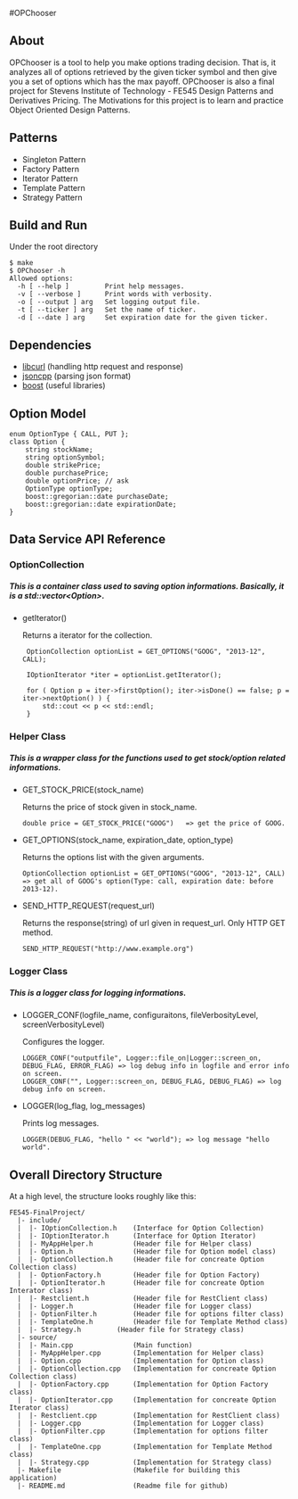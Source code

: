 #OPChooser

## About

OPChooser is a tool to help you make options trading decision. That is, it analyzes all of options retrieved by the given ticker symbol and then give you a set of options which has the max payoff. OPChooser is also a final project for Stevens Institute of Technology - FE545 Design Patterns and Derivatives Pricing. The Motivations for this project is to learn and practice Object Oriented Design Patterns. 

## Patterns

- Singleton Pattern
- Factory Pattern
- Iterator Pattern
- Template Pattern
- Strategy Pattern


## Build and Run
Under the root directory
```
$ make
$ OPChooser -h
Allowed options:
  -h [ --help ]         Print help messages.
  -v [ --verbose ]      Print words with verbosity.
  -o [ --output ] arg   Set logging output file.
  -t [ --ticker ] arg   Set the name of ticker.
  -d [ --date ] arg     Set expiration date for the given ticker.
```

## Dependencies
- [libcurl](http://curl.haxx.se/libcurl/)    (handling http request and response)
- [jsoncpp](http://jsoncpp.sourceforge.net/) (parsing json format)
- [boost](http://www.boost.org)              (useful libraries)


## Option Model

```
enum OptionType { CALL, PUT };
class Option {
	string stockName;
	string optionSymbol;
	double strikePrice;
	double purchasePrice;
	double optionPrice;	// ask
	OptionType optionType;
	boost::gregorian::date purchaseDate;
	boost::gregorian::date expirationDate;
}
```

## Data Service API Reference

### OptionCollection

##### This is a container class used to saving option informations. Basically, it is a std::vector\<Option\>.

- getIterator()
    
   Returns a iterator for the collection.
   ```
	OptionCollection optionList = GET_OPTIONS("GOOG", "2013-12", CALL);	

	IOptionIterator *iter = optionList.getIterator();

  	for ( Option p = iter->firstOption(); iter->isDone() == false; p = iter->nextOption() ) {
		std::cout << p << std::endl;
  	}
   ```

### Helper Class

##### This is a wrapper class for the functions used to get stock/option related informations.

- GET_STOCK_PRICE(stock_name)
    
    Returns the price of stock given in stock_name.
    ```
	double price = GET_STOCK_PRICE("GOOG")	 => get the price of GOOG.
    ```

- GET_OPTIONS(stock_name, expiration_date, option_type)

    Returns the options list with the given arguments.
    ```
	OptionCollection optionList = GET_OPTIONS("GOOG", "2013-12", CALL) => get all of GOOG's option(Type: call, expiration date: before 2013-12).
    ```

- SEND_HTTP_REQUEST(request_url)
    
    Returns the response(string) of url given in request_url. Only HTTP GET method.
    ```
	SEND_HTTP_REQUEST("http://www.example.org")
    ```


### Logger Class

##### This is a logger class for logging informations.

- LOGGER_CONF(logfile_name, configuraitons, fileVerbosityLevel, screenVerbosityLevel)

    Configures the logger.
    ```
	LOGGER_CONF("outputfile", Logger::file_on|Logger::screen_on, DEBUG_FLAG, ERROR_FLAG) => log debug info in logfile and error info on screen.
	LOGGER_CONF("", Logger::screen_on, DEBUG_FLAG, DEBUG_FLAG) => log debug info on screen.
    ```
- LOGGER(log_flag, log_messages)

    Prints log messages.
    ```
	LOGGER(DEBUG_FLAG, "hello " << "world"); => log message "hello world".
    ```

## Overall Directory Structure

At a high level, the structure looks roughly like this:

```
FE545-FinalProject/
  |- include/
  |  |- IOptionCollection.h    (Interface for Option Collection) 
  |  |- IOptionIterator.h      (Interface for Option Iterator)
  |  |- MyAppHelper.h          (Header file for Helper class)
  |  |- Option.h               (Header file for Option model class) 
  |  |- OptionCollection.h     (Header file for concreate Option Collection class)
  |  |- OptionFactory.h        (Header file for Option Factory)
  |  |- OptionIterator.h       (Header file for concreate Option Interator class) 
  |  |- Restclient.h           (Header file for RestClient class)
  |  |- Logger.h               (Header file for Logger class)
  |  |- OptionFilter.h	       (Header file for options filter class)
  |  |- TemplateOne.h	       (Header file for Template Method class)
  |  |- Strategy.h	       (Header file for Strategy class)
  |- source/
  |  |- Main.cpp               (Main function)
  |  |- MyAppHelper.cpp        (Implementation for Helper class)
  |  |- Option.cpp             (Implementation for Option class)
  |  |- OptionCollection.cpp   (Implementation for concreate Option Collection class)
  |  |- OptionFactory.cpp      (Implementation for Option Factory class)
  |  |- OptionIterator.cpp     (Implementation for concreate Option Iterator class)
  |  |- Restclient.cpp         (Implementation for RestClient class)
  |  |- Logger.cpp             (Implementation for Logger class)
  |  |- OptionFilter.cpp       (Implementation for options filter class)
  |  |- TemplateOne.cpp	       (Implementation for Template Method class)
  |  |- Strategy.cpp	       (Implementation for Strategy class)
  |- Makefile                  (Makefile for building this application)
  |- README.md                 (Readme file for github)
```
